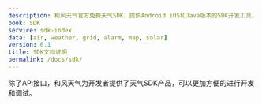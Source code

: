 ```yaml
---
description: 和风天气官方免费天气SDK，提供Android iOS和Java版本的SDK开发工具，适配大部分常用版本以上，快速集成和风天气最新天气数据，方便调用。
book: SDK
service: sdk-index
data: [air, weather, grid, alarm, map, solar]
version: 6.1
title: SDK文档说明
permalink: /docs/sdk/
---
```


除了API接口，和风天气为开发者提供了天气SDK产品，可以更加方便的进行开发和调试。


